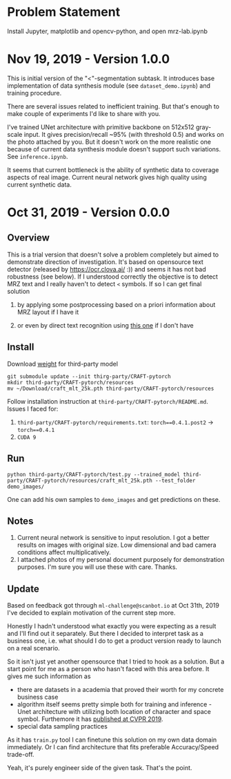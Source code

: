 # Problem Statement
Install Jupyter, matplotlib and opencv-python, and open mrz-lab.ipynb

# Nov 19, 2019 - Version 1.0.0
This is initial version of the "<"-segmentation subtask. It introduces base implementation of data synthesis module (see `dataset_demo.ipynb`) and training procedure. 

There are several issues related to inefficient training. But that's enough to make couple of experiments I'd like to share with you.

I've trained UNet architecture with primitive backbone on 512x512 gray-scale input. It gives precision/recall ~95% (with threshold 0.5) and works on the photo attached by you. But it doesn't work on the more realistic one because of current data synthesis module doesn't support such variations. See `inference.ipynb`.

It seems that current bottleneck is the ability of synthetic data to coverage aspects of real image. Current neural network gives high quality using current synthetic data.

# Oct 31, 2019 - Version 0.0.0
## Overview
This is a trial version that doesn't solve a problem completely but aimed to demonstrate direction of investigation. It's based on opensource text detector (released by https://ocr.clova.ai/ :)) and seems it has not bad robustness (see below). If I understood correctly the objective is to detect MRZ text and I really haven't to detect `<` symbols.
If so I can get final solution

1) by applying some postprocessing based on a priori information about MRZ layout if I have it

2) or even by direct text recognition using [this one](https://github.com/clovaai/deep-text-recognition-benchmark) if I don't have

## Install
Download [weight](https://drive.google.com/open?id=1Jk4eGD7crsqCCg9C9VjCLkMN3ze8kutZ) for third-party model
```
git submodule update --init thirg-party/CRAFT-pytorch
mkdir third-party/CRAFT-pytorch/resources
mv ~/Download/craft_mlt_25k.pth third-party/CRAFT-pytorch/resources
```
Follow installation instruction at `third-party/CRAFT-pytorch/README.md`. Issues I faced for:
1) `third-party/CRAFT-pytorch/requirements.txt`: `torch==0.4.1.post2` -> `torch==0.4.1`
2) `CUDA 9`

## Run
```
python third-party/CRAFT-pytorch/test.py --trained_model third-party/CRAFT-pytorch/resources/craft_mlt_25k.pth --test_folder demo_images/
```
One can add his own samples to `demo_images` and get predictions on these.

## Notes
1. Current neural network is sensitive to input resolution. I got a better results on images with original size. Low dimensional and bad camera conditions affect multiplicatively.
2. I attached photos of my personal document purposely for demonstration purposes. I'm sure you will use these with care. Thanks.

## Update
Based on feedback got through `ml-challenge@scanbot.io` at Oct 31th, 2019 I've decided to explain motivation of the current step more. 

Honestly I hadn't understood what exactly you were expecting as a result and I'll find out it separately. But there I decided to interpret task as a business one, i.e. what should I do to get a product version ready to launch on a real scenario.

So it isn't just yet another opensource that I tried to hook as a solution. But a start point for me as a person who hasn't faced with this area before. It gives me such information as 
* there are datasets in a academia that proved their worth for my concrete business case
* algorithm itself seems pretty simple both for training and inference - Unet architecture with utilizing both location of character and space symbol. Furthemore it has [published at CVPR 2019](http://openaccess.thecvf.com/content_CVPR_2019/papers/Baek_Character_Region_Awareness_for_Text_Detection_CVPR_2019_paper.pdf).
* special data sampling practices

As it has `train.py` tool I can finetune this solution on my own data domain immediately. Or I can find architecture that fits preferable Accuracy/Speed trade-off.

Yeah, it's purely engineer side of the given task. That's the point.
